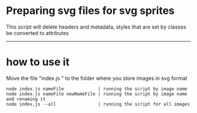 Preparing svg files for svg sprites
=====================
This script will delete headers and metadata,
styles that are set by classes be converted to attributes
***
# how to use it 

Move the file "index.js " to the folder where you store images in svg format

    node index.js nameFile             | running the script by image name
    node index.js nameFile newNameFile | running the script by image name and renaming it
    node index.js --all                | running the script for all images
